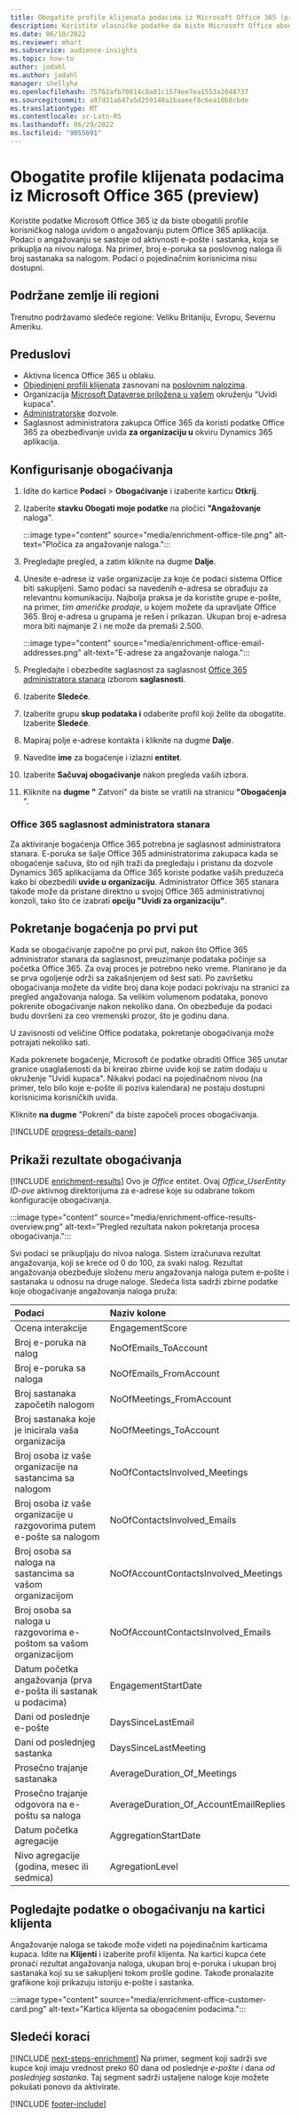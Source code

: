 ```yaml
---
title: Obogatite profile klijenata podacima iz Microsoft Office 365 (preview)
description: Koristite vlasničke podatke da biste Microsoft Office obogatili profile klijenata podacima o angažovanju.
ms.date: 06/10/2022
ms.reviewer: mhart
ms.subservice: audience-insights
ms.topic: how-to
author: jodahl
ms.author: jodahl
manager: shellyha
ms.openlocfilehash: 75762afb70814c8a81c1574ee7ea1553a2048737
ms.sourcegitcommit: a97d31a647a5d259140a1baaeef8c6ea10b8cbde
ms.translationtype: MT
ms.contentlocale: sr-Latn-RS
ms.lasthandoff: 06/29/2022
ms.locfileid: "9055691"
---
```

# <a name="enrich-customer-profiles-with-data-from-microsoft-office-365-preview"></a>Obogatite profile klijenata podacima iz Microsoft Office 365 (preview)

Koristite podatke Microsoft Office 365 iz da biste obogatili profile korisničkog naloga uvidom o angažovanju putem Office 365 aplikacija. Podaci o angažovanju se sastoje od aktivnosti e-pošte i sastanka, koja se prikuplja na nivou naloga. Na primer, broj e-poruka sa poslovnog naloga ili broj sastanaka sa nalogom. Podaci o pojedinačnim korisnicima nisu dostupni.

## <a name="supported-countries-or-regions"></a>Podržane zemlje ili regioni

Trenutno podržavamo sledeće regione: Veliku Britaniju, Evropu, Severnu Ameriku.

## <a name="prerequisites"></a>Preduslovi

- Aktivna licenca Office 365 u oblaku.
- [Objedinjeni profili klijenata](customer-profiles.md) zasnovani na [poslovnim nalozima](work-with-business-accounts.md).
- Organizacija [Microsoft Dataverse priložena u vašem](create-environment.md#step-3-connect-to-microsoft-dataverse) okruženju "Uvidi kupaca".
- [Administratorske](permissions.md#admin) dozvole.
- Saglasnost administratora zakupca Office 365 da koristi podatke Office 365 za obezbeđivanje uvida **za organizaciju u** okviru Dynamics 365 aplikacija.

## <a name="configure-the-enrichment"></a>Konfigurisanje obogaćivanja

1. Idite do kartice **Podaci** > **Obogaćivanje** i izaberite karticu **Otkrij**.

1. Izaberite **stavku Obogati moje podatke** na pločici **"Angažovanje** naloga".

   :::image type="content" source="media/enrichment-office-tile.png" alt-text="Pločica za angažovanje naloga.":::

1. Pregledajte pregled, a zatim kliknite na dugme **Dalje**.

1. Unesite e-adrese iz vaše organizacije za koje će podaci sistema Office biti sakupljeni. Samo podaci sa navedenih e-adresa se obrađuju za relevantnu komunikaciju. Najbolja praksa je da koristite grupe e-pošte, na primer, *tim američke prodaje*, u kojem možete da upravljate Office 365. Broj e-adresa u grupama je rešen i prikazan. Ukupan broj e-adresa mora biti najmanje 2 i ne može da premaši 2.500.

   :::image type="content" source="media/enrichment-office-email-addresses.png" alt-text="E-adrese za angažovanje naloga.":::

1. Pregledajte i obezbedite saglasnost za saglasnost [Office 365 administratora stanara](#office-365-tenant-administrator-consent) izborom **saglasnosti**.

1. Izaberite **Sledeće**.

1. Izaberite grupu **skup podataka i** odaberite profil koji želite da obogatite. Izaberite **Sledeće**.

1. Mapiraj polje e-adrese kontakta i kliknite na dugme **Dalje**.

1. Navedite **ime** za bogaćenje i izlazni **entitet**.

1. Izaberite **Sačuvaj obogaćivanje** nakon pregleda vaših izbora.

1. Kliknite na **dugme "** Zatvori" da biste se vratili na stranicu **"Obogaćenja** ".

### <a name="office-365-tenant-administrator-consent"></a>Office 365 saglasnost administratora stanara

Za aktiviranje bogaćenja Office 365 potrebna je saglasnost administratora stanara. E-poruka se šalje Office 365 administratorima zakupaca kada se obogaćenje sačuva, što od njih traži da pregledaju i pristanu da dozvole Dynamics 365 aplikacijama da Office 365 koriste podatke vaših preduzeća kako bi obezbedili **uvide u organizaciju**. Administrator Office 365 stanara takođe može da pristane direktno u svojoj Office 365 administrativnoj konzoli, tako što će izabrati **opciju "Uvidi za organizaciju"**.

## <a name="running-the-enrichment-for-the-first-time"></a>Pokretanje bogaćenja po prvi put

Kada se obogaćivanje započne po prvi put, nakon što Office 365 administrator stanara da saglasnost, preuzimanje podataka počinje sa početka Office 365. Za ovaj proces je potrebno neko vreme. Planirano je da se prva ogoljenje održi sa zakašnjenjem od šest sati. Po završetku obogaćivanja možete da vidite broj dana koje podaci pokrivaju na stranici za pregled angažovanja naloga. Sa velikim volumenom podataka, ponovo pokrenite obogaćivanje nakon nekoliko dana. On obezbeđuje da podaci budu dovršeni za ceo vremenski prozor, što je godinu dana.

U zavisnosti od veličine Office podataka, pokretanje obogaćivanja može potrajati nekoliko sati.

Kada pokrenete bogaćenje, Microsoft će podatke obraditi Office 365 unutar granice usaglašenosti da bi kreirao zbirne uvide koji se zatim dodaju u okruženje "Uvidi kupaca". Nikakvi podaci na pojedinačnom nivou (na primer, telo bilo koje e-pošte ili poziva kalendara) ne postaju dostupni korisnicima korisničkih uvida.

Kliknite **na dugme** "Pokreni" da biste započeli proces obogaćivanja.

[!INCLUDE [progress-details-pane](includes/progress-details-pane.md)]

## <a name="view-enrichment-results"></a>Prikaži rezultate obogaćivanja

[!INCLUDE [enrichment-results](includes/enrichment-results.md)] Ovo je *Office* entitet. Ovaj *Office_UserEntity ID-ove* aktivnog direktorijuma za e-adrese koje su odabrane tokom konfiguracije obogaćivanja.

:::image type="content" source="media/enrichment-office-results-overview.png" alt-text="Pregled rezultata nakon pokretanja procesa obogaćivanja.":::

Svi podaci se prikupljaju do nivoa naloga. Sistem izračunava rezultat angažovanja, koji se kreće od 0 do 100, za svaki nalog. Rezultat angažovanja obezbeđuje složenu meru angažovanja naloga putem e-pošte i sastanaka u odnosu na druge naloge. Sledeća lista sadrži zbirne podatke koje obogaćivanje angažovanja naloga pruža:

| Podaci                                                                              | Naziv kolone                              |
| :-------------------------------------------------------------------------------- |:---------------------------------------- |
| Ocena interakcije                                                                  |  EngagementScore                         |
| Broj e-poruka na nalog                                                       |  NoOfEmails_ToAccount                    |
| Broj e-poruka sa naloga                                                     |  NoOfEmails_FromAccount                  |
| Broj sastanaka započetih nalogom                                           |  NoOfMeetings_FromAccount                |
| Broj sastanaka koje je inicirala vaša organizacija                                 |  NoOfMeetings_ToAccount                  |
| Broj osoba iz vaše organizacije na sastancima sa nalogom                  |  NoOfContactsInvolved_Meetings           |
| Broj osoba iz vaše organizacije u razgovorima putem e-pošte sa nalogom       |  NoOfContactsInvolved_Emails             |
| Broj osoba sa naloga na sastancima sa vašom organizacijom                  |  NoOfAccountContactsInvolved_Meetings    |
| Broj osoba sa naloga u razgovorima e-poštom sa vašom organizacijom       |  NoOfAccountContactsInvolved_Emails      |
| Datum početka angažovanja (prva e-pošta ili sastanak u podacima)                        |  EngagementStartDate                     |
| Dani od poslednje e-pošte                                                             |  DaysSinceLastEmail                      |
| Dani od poslednjeg sastanka                                                           |  DaysSinceLastMeeting                    |
| Prosečno trajanje sastanaka                                                      |  AverageDuration_Of_Meetings             |
| Prosečno trajanje odgovora na e-poštu sa naloga                                    |  AverageDuration_Of_AccountEmailReplies  |
| Datum početka agregacije                                                            |  AggregationStartDate                    |
| Nivo agregacije (godina, mesec ili sedmica)                                          |  AgregationLevel                        |

## <a name="see-enrichment-data-on-the-customer-card"></a>Pogledajte podatke o obogaćivanju na kartici klijenta

Angažovanje naloga se takođe može videti na pojedinačnim karticama kupaca. Idite na **Klijenti** i izaberite profil klijenta. Na kartici kupca ćete pronaći rezultat angažovanja naloga, ukupan broj e-poruka i ukupan broj sastanaka koji su se sakupljeni tokom prošle godine. Takođe pronalazite grafikone koji prikazuju istoriju e-pošte i sastanka.

:::image type="content" source="media/enrichment-office-customer-card.png" alt-text="Kartica klijenta sa obogaćenim podacima.":::

## <a name="next-steps"></a>Sledeći koraci

[!INCLUDE [next-steps-enrichment](includes/next-steps-enrichment.md)]
Na primer, segment koji sadrži sve kupce koji imaju vrednost preko 60 dana od poslednje *e-pošte i* dana *od poslednjeg sastanka*. Taj segment sadrži ustaljene naloge koje možete pokušati ponovo da aktivirate.

[!INCLUDE [footer-include](includes/footer-banner.md)]
